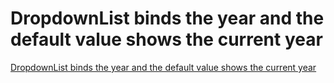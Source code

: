 # DropdownList binds the year and the default value shows the current year
[DropdownList binds the year and the default value shows the current year](https://aiwithcloud.com/2022/09/19/dropdownlist_binds_the_year_and_the_default_value_shows_the_current_year/)